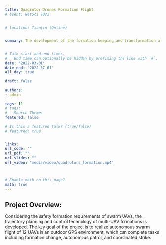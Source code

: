 ```yaml
---
title: Quadrotor Drones Formation Flight
# event: NetSci 2022


# location: Tianjin (Online)


summary: The development of the formation keeping and transformation algorithm for quadrotor drones.


# Talk start and end times.
#   End time can optionally be hidden by prefixing the line with `#`.
date: "2022-03-01"
date_end: "2022-07-01"
all_day: true

draft: false

authors: 
- admin
  
tags: []
# tags:
# - Source Themes
featured: false

# Is this a featured talk? (true/false)
# featured: true


links:
url_code: ""
url_pdf: ""
url_slides: ""
url_video: "media/video/quadrotors_formation.mp4"



# Enable math on this page?
math: true
---
```


## Project Overview:

Considering the safety formation requirements of swarm UAVs, the trajectory planning and control technology of multi-UAV formations is developed. The key goal of the project is to realize autonomous swarm flight of 12 UAVs in an outdoor GPS environment, which can complete tasks including formation change, autonomous patrol, and coordinated strike.

